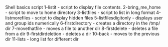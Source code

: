 Shell basics script
1-listit - script to display file contents.
2-bring_me_home - script to move to home directory
3-listfiles - script to list in long format
4-listmorefiles - script to display hidden files
5-listfilesdigitonly - displays user and group ids numerically
6-firstdirectory - creates a directory in the /tmp/ dir
7-movethatfile - moves a file to another dir
8-firstdelete - deletes a file from a dir
9-firstdirdeletion - deletes a dir
10-back - moves to the previous dir
11-lists - long list for different dir 